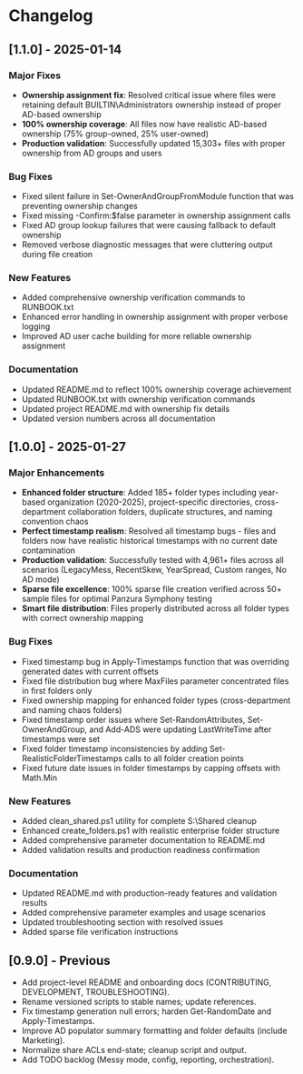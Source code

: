 # Changelog

## [1.1.0] - 2025-01-14

### Major Fixes

- **Ownership assignment fix**: Resolved critical issue where files were retaining default BUILTIN\Administrators ownership instead of proper AD-based ownership
- **100% ownership coverage**: All files now have realistic AD-based ownership (75% group-owned, 25% user-owned)
- **Production validation**: Successfully updated 15,303+ files with proper ownership from AD groups and users

### Bug Fixes

- Fixed silent failure in Set-OwnerAndGroupFromModule function that was preventing ownership changes
- Fixed missing -Confirm:$false parameter in ownership assignment calls
- Fixed AD group lookup failures that were causing fallback to default ownership
- Removed verbose diagnostic messages that were cluttering output during file creation

### New Features

- Added comprehensive ownership verification commands to RUNBOOK.txt
- Enhanced error handling in ownership assignment with proper verbose logging
- Improved AD user cache building for more reliable ownership assignment

### Documentation

- Updated README.md to reflect 100% ownership coverage achievement
- Updated RUNBOOK.txt with ownership verification commands
- Updated project README.md with ownership fix details
- Updated version numbers across all documentation

## [1.0.0] - 2025-01-27

### Major Enhancements

- **Enhanced folder structure**: Added 185+ folder types including year-based organization (2020-2025), project-specific directories, cross-department collaboration folders, duplicate structures, and naming convention chaos
- **Perfect timestamp realism**: Resolved all timestamp bugs - files and folders now have realistic historical timestamps with no current date contamination
- **Production validation**: Successfully tested with 4,961+ files across all scenarios (LegacyMess, RecentSkew, YearSpread, Custom ranges, No AD mode)
- **Sparse file excellence**: 100% sparse file creation verified across 50+ sample files for optimal Panzura Symphony testing
- **Smart file distribution**: Files properly distributed across all folder types with correct ownership mapping

### Bug Fixes

- Fixed timestamp bug in Apply-Timestamps function that was overriding generated dates with current offsets
- Fixed file distribution bug where MaxFiles parameter concentrated files in first folders only
- Fixed ownership mapping for enhanced folder types (cross-department and naming chaos folders)
- Fixed timestamp order issues where Set-RandomAttributes, Set-OwnerAndGroup, and Add-ADS were updating LastWriteTime after timestamps were set
- Fixed folder timestamp inconsistencies by adding Set-RealisticFolderTimestamps calls to all folder creation points
- Fixed future date issues in folder timestamps by capping offsets with Math.Min

### New Features

- Added clean_shared.ps1 utility for complete S:\Shared cleanup
- Enhanced create_folders.ps1 with realistic enterprise folder structure
- Added comprehensive parameter documentation to README.md
- Added validation results and production readiness confirmation

### Documentation

- Updated README.md with production-ready features and validation results
- Added comprehensive parameter examples and usage scenarios
- Updated troubleshooting section with resolved issues
- Added sparse file verification instructions

## [0.9.0] - Previous

- Add project-level README and onboarding docs (CONTRIBUTING, DEVELOPMENT, TROUBLESHOOTING).
- Rename versioned scripts to stable names; update references.
- Fix timestamp generation null errors; harden Get-RandomDate and Apply-Timestamps.
- Improve AD populator summary formatting and folder defaults (include Marketing).
- Normalize share ACLs end-state; cleanup script and output.
- Add TODO backlog (Messy mode, config, reporting, orchestration).
